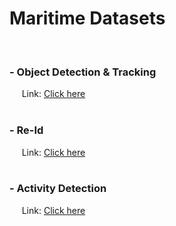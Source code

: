 # Maritime Datasets
&nbsp;

### - Object Detection & Tracking
&nbsp;&nbsp;&nbsp;&nbsp; Link: [Click here](https://uniofmora-my.sharepoint.com/:f:/g/personal/180241m_uom_lk/ElRQEVN4QB9GpUsJegfInS0BhJD22ZPBoS2KjgVW12vHDQ)
<br><br>

### - Re-Id
&nbsp;&nbsp;&nbsp;&nbsp; Link: [Click here](https://uniofmora-my.sharepoint.com/:f:/g/personal/180241m_uom_lk/Ei60opkT1_tEnc05Nh2xFrMBcLTx57iNBy5Lcc1ypAziRg)
<br><br>

### - Activity Detection
&nbsp;&nbsp;&nbsp;&nbsp; Link: [Click here](https://uniofmora-my.sharepoint.com/:f:/g/personal/180241m_uom_lk/EkhUswwBiXdHhGBOiuv1tZQBCilwOf5qWbj8jWfGyw23Ww)
<br><br>
